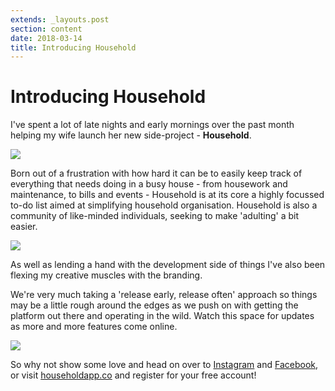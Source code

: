 ```yaml
---
extends: _layouts.post
section: content
date: 2018-03-14
title: Introducing Household
---
```

# Introducing Household

I've spent a lot of late nights and early mornings over the past month helping my wife launch her new side-project - **Household**.

![](/assets/img/snapstack/1/V9dq4zGfgx3vM0ElmD9gKaArjFxrNBFR0gbyjmbd.png)

Born out of a frustration with how hard it can be to easily keep track of everything that needs doing in a busy house - from housework and maintenance, to bills and events - Household is at its core a highly focussed to-do list aimed at simplifying household organisation.  Household is also a community of like-minded individuals, seeking to make 'adulting' a bit easier.

![](/assets/img/snapstack/1/NxUHKSSdITDdQm2YnCEBaEGl2OZ7lfHFHOOVPjQW.png)

As well as lending a hand with the development side of things I've also been flexing my creative muscles with the branding.

We're very much taking a 'release early, release often' approach so things may be a little rough around the edges as we push on with getting the platform out there and operating in the wild. Watch this space for updates as more and more features come online.

![](/assets/img/snapstack/1/okoHYNsvBOAF0jpwEU9tOwBspcQQj33haSRiXRkv.jpg)

So why not show some love and head on over to [Instagram](https://instagram.com/householdapp.co) and [Facebook](https://facebook.com/householdapp.co), or visit [householdapp.co](https://householdapp.co) and register for your free account!
